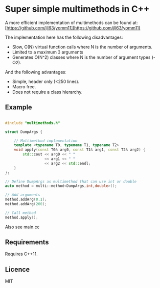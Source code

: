 
# Super simple multimethods in C++

A more efficient implementation of multimethods can be found at:
   [https://github.com/jll63/yomm11](https://github.com/jll63/yomm11)

The implementation here has the following disadvantages:
* Slow, O(N) virtual function calls where N is the number of arguments.
* Limited to a maximum 3 arguments
* Generates O(N^2) classes where N is the number of argument types (-O2).

And the following advantages:
* Simple, header only (<250 lines).
* Macro free.
* Does not require a class hierarchy.

## Example

```c++

#include "multimethods.h"

struct DumpArgs {

    // Multimethod implementation
    template <typename T0, typename T1, typename T2>
    void apply(const T0& arg0, const T1& arg1, const T2& arg2) {
        std::cout << arg0 << " "
                  << arg1 << " "
                  << arg2 << std::endl;
    }
};

// Define DumpArgs as multimethod that can use int or double
auto method = multi::method<DumpArgs,int,double>();

// Add arguments
method.addArg(0.1);
method.addArg(200);

// Call method
method.apply();

```

Also see main.cc

## Requirements

Requires C++11.

## Licence

MIT

